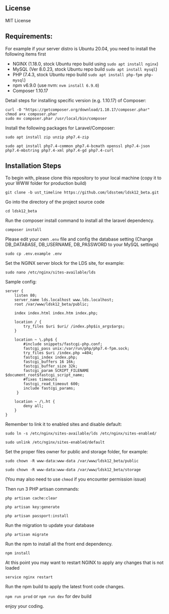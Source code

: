 ## License
MIT License


## Requirements:

For example if your server distro is Ubuntu 20.04, you need to install the following items first

* NGINX (1.18.0, stock Ubuntu repo build using ```sudo apt install nginx```)
* MySQL (Ver 8.0.23, stock Ubuntu repo build ```sudo apt install mysql```)
* PHP (7.4.3, stock Ubuntu repo build ```sudo apt install php-fpm php-mysql```)
* npm v6.9.0 (use nvm: ```nvm install 6.9.0```)
* Composer 1.10.17

Detail steps for installing specific version (e.g. 1.10.17) of Composer:

```
curl -O "https://getcomposer.org/download/1.10.17/composer.phar"
chmod a+x composer.phar
sudo mv composer.phar /usr/local/bin/composer
```

Install the following packages for Laravel/Composer:

```sudo apt install zip unzip php7.4-zip```

```sudo apt install php7.4-common php7.4-bcmath openssl php7.4-json php7.4-mbstring php7.4-xml php7.4-gd php7.4-curl```

## Installation Steps

To begin with, please clone this repository to your local machine 
(copy it to your WWW folder for production build)

```git clone -b ust_timeline https://github.com/ldsstem/ldsk12_beta.git```

Go into the directory of the project source code

```cd ldsk12_beta```

Run the composer install command to install all the laravel dependency.

```composer install```

Please edit your own ```.env``` file and config the database setting (Change DB_DATABASE, DB_USERNAME, DB_PASSWORD to your MySQL settings)

```sudo cp .env.example .env```

Set the NGINX server block for the LDS site, for example:

```sudo nano /etc/nginx/sites-available/lds```

Sample config:

```
server {
    listen 80;
    server_name lds.localhost www.lds.localhost;
    root /var/www/ldsk12_beta/public;

    index index.html index.htm index.php;

    location / {
        try_files $uri $uri/ /index.php$is_args$args;
    }

    location ~ \.php$ {
        #include snippets/fastcgi-php.conf;
        fastcgi_pass unix:/var/run/php/php7.4-fpm.sock;
        try_files $uri /index.php =404;
        fastcgi_index index.php;
        fastcgi_buffers 16 16k;
        fastcgi_buffer_size 32k;
        fastcgi_param SCRIPT_FILENAME $document_root$fastcgi_script_name;
        #fixes timeouts
        fastcgi_read_timeout 600;
        include fastcgi_params;
     }

    location ~ /\.ht {
        deny all;
    }
}
```

Remember to link it to enabled sites and disable default:

```sudo ln -s /etc/nginx/sites-available/lds /etc/nginx/sites-enabled/```

```sudo unlink /etc/nginx/sites-enabled/default```

Set the proper files owner for public and storage folder, for example:

```sudo chown -R www-data:www-data /var/www/ldsk12_beta/public```

```sudo chown -R www-data:www-data /var/www/ldsk12_beta/storage```

(You may also need to use ```chmod``` if you encounter permission issue)

Then run 3 PHP artisan commands:

```php artisan cache:clear```

```php artisan key:generate```

```php artisan passport:install```

Run the migration to update your database

```php artisan migrate```

Run the npm to install all the front end dependency.

```npm install```

At this point you may want to restart NGINX to apply any changes that is not loaded

```service nginx restart```

Run the npm build to apply the latest front code changes.

```npm run prod``` or ```npm run dev``` for dev build


enjoy your coding.

